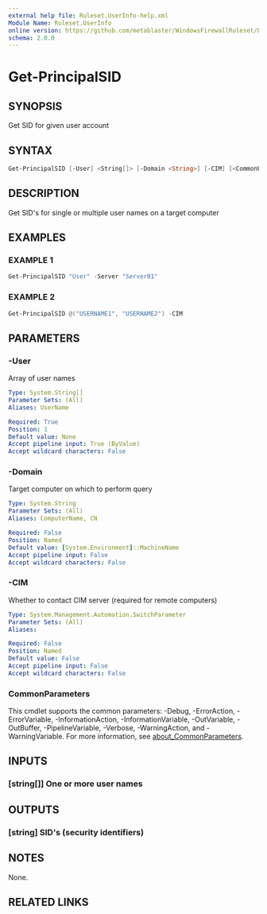 ```yaml
---
external help file: Ruleset.UserInfo-help.xml
Module Name: Ruleset.UserInfo
online version: https://github.com/metablaster/WindowsFirewallRuleset/blob/master/Modules/Ruleset.UserInfo/Help/en-US/Get-PrincipalSID.md
schema: 2.0.0
---
```


# Get-PrincipalSID

## SYNOPSIS

Get SID for given user account

## SYNTAX

```powershell
Get-PrincipalSID [-User] <String[]> [-Domain <String>] [-CIM] [<CommonParameters>]
```

## DESCRIPTION

Get SID's for single or multiple user names on a target computer

## EXAMPLES

### EXAMPLE 1

```powershell
Get-PrincipalSID "User" -Server "Server01"
```

### EXAMPLE 2

```powershell
Get-PrincipalSID @("USERNAME1", "USERNAME2") -CIM
```

## PARAMETERS

### -User

Array of user names

```yaml
Type: System.String[]
Parameter Sets: (All)
Aliases: UserName

Required: True
Position: 1
Default value: None
Accept pipeline input: True (ByValue)
Accept wildcard characters: False
```

### -Domain

Target computer on which to perform query

```yaml
Type: System.String
Parameter Sets: (All)
Aliases: ComputerName, CN

Required: False
Position: Named
Default value: [System.Environment]::MachineName
Accept pipeline input: False
Accept wildcard characters: False
```

### -CIM

Whether to contact CIM server (required for remote computers)

```yaml
Type: System.Management.Automation.SwitchParameter
Parameter Sets: (All)
Aliases:

Required: False
Position: Named
Default value: False
Accept pipeline input: False
Accept wildcard characters: False
```

### CommonParameters

This cmdlet supports the common parameters: -Debug, -ErrorAction, -ErrorVariable, -InformationAction, -InformationVariable, -OutVariable, -OutBuffer, -PipelineVariable, -Verbose, -WarningAction, and -WarningVariable. For more information, see [about_CommonParameters](http://go.microsoft.com/fwlink/?LinkID=113216).

## INPUTS

### [string[]] One or more user names

## OUTPUTS

### [string] SID's (security identifiers)

## NOTES

None.

## RELATED LINKS
